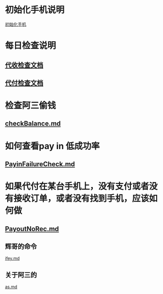 
# 初始化手机说明
[初始化手机](Doc/Init.md)

# 每日检查说明
## [代收检查文档](Doc/PayinError/PayinErrorCheck.md)

## [代付检查文档](Doc/PayOurErrorCheck/PayOutErrorCheck.md)


# 检查阿三偷钱
## [checkBalance.md](Doc%2Fbalance%2FcheckBalance.md)


# 如何查看pay in 低成功率
## [PayinFailureCheck.md](Doc%2FPayinFailureCheck%2FPayinFailureCheck.md)

# 如果代付在某台手机上，没有支付或者没有接收订单，或者没有找到手机，应该如何做
## [PayoutNoRec.md](Doc%2FPayOurErrorCheck%2FPayoutNoRec.md)

## 辉哥的命令
[ifey.md](Doc%2Fother%2Fifey.md)
## 关于阿三的
[as.md](Doc%2Fother%2Fas.md)
